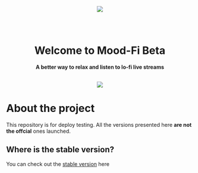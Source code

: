 <div align=center>
  <img src="https://user-images.githubusercontent.com/59856984/160259444-52d8b682-791a-4f4a-b13f-fe714406f61a.png">
</div>

<br><br>

<h1 align=center> Welcome to Mood-Fi Beta </h1>

<p align=center><strong>A better way to relax and listen to lo-fi live streams</strong></p>

<br>

<div align="center">
  <a href="https://moodfi-download.netlify.app/"><img src="https://img.shields.io/badge/Mood Fi-Download now!-%23FFD201"></a>
</div>

# About the project

This repository is for deploy testing. All the versions presented here **are not the offcial** ones launched.

<h2>Where is the stable version?</h2>

You can check out the <a href="https://moodfi-download.netlify.app/">stable version</a> here
